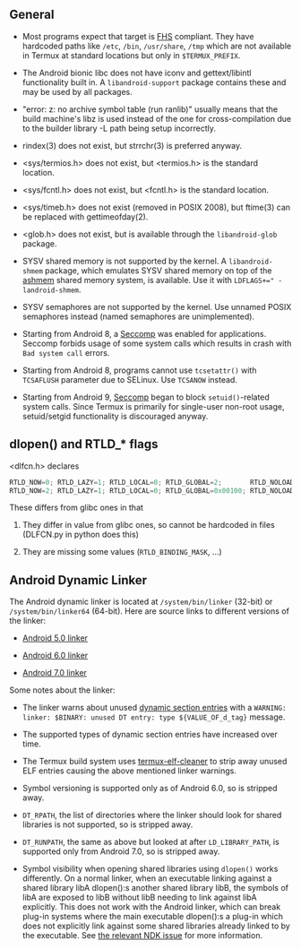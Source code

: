 ## General

- Most programs expect that target is [FHS](https://uk.wikipedia.org/wiki/Filesystem_Hierarchy_Standard)
  compliant. They have hardcoded paths like `/etc`, `/bin`, `/usr/share`, `/tmp`
  which are not available in Termux at standard locations but only in `$TERMUX_PREFIX`.

- The Android bionic libc does not have iconv and gettext/libintl functionality
  built in. A `libandroid-support` package contains these and may be used by all
  packages.

- "error: z: no archive symbol table (run ranlib)" usually means that the build
  machine's libz is used instead of the one for cross-compilation due to the
  builder library -L path being setup incorrectly.

- rindex(3) does not exist, but strrchr(3) is preferred anyway.

- &lt;sys/termios.h&gt; does not exist, but &lt;termios.h&gt; is the standard
  location.

- &lt;sys/fcntl.h&gt; does not exist, but &lt;fcntl.h&gt; is the standard
  location.

- &lt;sys/timeb.h&gt; does not exist (removed in POSIX 2008), but ftime(3) can
  be replaced with gettimeofday(2).

- &lt;glob.h&gt; does not exist, but is available through the `libandroid-glob`
  package.

- SYSV shared memory is not supported by the kernel. A `libandroid-shmem`
  package, which emulates SYSV shared memory on top of the [ashmem](http://elinux.org/Android_Kernel_Features#ashmem)
  shared memory system, is available. Use it with `LDFLAGS+=" -landroid-shmem`.

- SYSV semaphores are not supported by the kernel. Use unnamed POSIX semaphores
  instead (named semaphores are unimplemented).

- Starting from Android 8, a [Seccomp](https://android-developers.googleblog.com/2017/07/seccomp-filter-in-android-o.html)
  was enabled for applications. Seccomp forbids usage of some system calls
  which results in crash with `Bad system call` errors.

- Starting from Android 8, programs cannot use `tcsetattr()` with `TCSAFLUSH`
  parameter due to SELinux. Use `TCSANOW` instead.

- Starting from Android 9, [Seccomp](https://android-developers.googleblog.com/2017/07/seccomp-filter-in-android-o.html)
  began to block `setuid()`-related system calls. Since Termux is primarily for
  single-user non-root usage, setuid/setgid functionality is discouraged anyway.

## dlopen() and RTLD&#95;&#42; flags

&lt;dlfcn.h&gt; declares
```C
RTLD_NOW=0; RTLD_LAZY=1; RTLD_LOCAL=0; RTLD_GLOBAL=2;       RTLD_NOLOAD=4; // 32-bit
RTLD_NOW=2; RTLD_LAZY=1; RTLD_LOCAL=0; RTLD_GLOBAL=0x00100; RTLD_NOLOAD=4; // 64-bit
```
These differs from glibc ones in that

1. They differ in value from glibc ones, so cannot be hardcoded in files
   (DLFCN.py in python does this)

2. They are missing some values (`RTLD_BINDING_MASK`, ...)

## Android Dynamic Linker

The Android dynamic linker is located at `/system/bin/linker` (32-bit) or
`/system/bin/linker64` (64-bit). Here are source links to different versions of
the linker:

- [Android 5.0 linker](https://android.googlesource.com/platform/bionic/+/lollipop-mr1-release/linker/linker.cpp)

- [Android 6.0 linker](https://android.googlesource.com/platform/bionic/+/marshmallow-mr1-release/linker/linker.cpp)

- [Android 7.0 linker](https://android.googlesource.com/platform/bionic/+/nougat-mr1-release/linker/linker.cpp)

Some notes about the linker:

- The linker warns about unused [dynamic section entries](https://docs.oracle.com/cd/E23824_01/html/819-0690/chapter6-42444.html)
  with a `WARNING: linker: $BINARY: unused DT entry: type ${VALUE_OF_d_tag}`
  message.

- The supported types of dynamic section entries have increased over time.

- The Termux build system uses [termux-elf-cleaner](https://github.com/termux/termux-elf-cleaner)
  to strip away unused ELF entries causing the above mentioned linker warnings.

- Symbol versioning is supported only as of Android 6.0, so is stripped away.

- `DT_RPATH`, the list of directories where the linker should look for shared
  libraries is not supported, so is stripped away.

- `DT_RUNPATH`, the same as above but looked at after `LD_LIBRARY_PATH`, is
  supported only from Android 7.0, so is stripped away.

- Symbol visibility when opening shared libraries using `dlopen()` works
  differently. On a normal linker, when an executable linking against a shared
  library libA dlopen():s another shared library libB, the symbols of libA are
  exposed to libB without libB needing to link against libA explicitly. This
  does not work with the Android linker, which can break plug-in systems where
  the main executable dlopen():s a plug-in which does not explicitly link against
  some shared libraries already linked to by the executable.
  See [the relevant NDK issue](https://github.com/android-ndk/ndk/issues/201)
  for more information.
